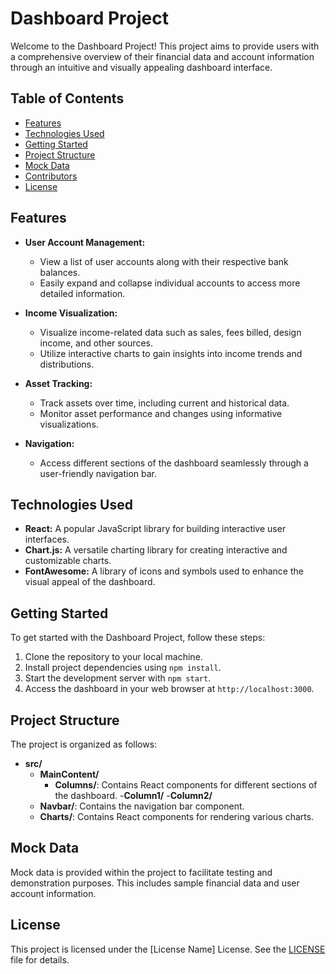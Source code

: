 # Dashboard Project

Welcome to the Dashboard Project! This project aims to provide users with a comprehensive overview of their financial data and account information through an intuitive and visually appealing dashboard interface.

## Table of Contents

- [Features](#features)
- [Technologies Used](#technologies-used)
- [Getting Started](#getting-started)
- [Project Structure](#project-structure)
- [Mock Data](#mock-data)
- [Contributors](#contributors)
- [License](#license)

## Features

- **User Account Management:**
  - View a list of user accounts along with their respective bank balances.
  - Easily expand and collapse individual accounts to access more detailed information.

- **Income Visualization:**
  - Visualize income-related data such as sales, fees billed, design income, and other sources.
  - Utilize interactive charts to gain insights into income trends and distributions.

- **Asset Tracking:**
  - Track assets over time, including current and historical data.
  - Monitor asset performance and changes using informative visualizations.

- **Navigation:**
  - Access different sections of the dashboard seamlessly through a user-friendly navigation bar.

## Technologies Used

- **React:** A popular JavaScript library for building interactive user interfaces.
- **Chart.js:** A versatile charting library for creating interactive and customizable charts.
- **FontAwesome:** A library of icons and symbols used to enhance the visual appeal of the dashboard.

## Getting Started

To get started with the Dashboard Project, follow these steps:

1. Clone the repository to your local machine.
2. Install project dependencies using `npm install`.
3. Start the development server with `npm start`.
4. Access the dashboard in your web browser at `http://localhost:3000`.

## Project Structure

The project is organized as follows:

- **src/**
  - **MainContent/**
    - **Columns/**: Contains React components for different sections of the dashboard.
      -**Column1/**
      -**Column2/**
  - **Navbar/**: Contains the navigation bar component.
  - **Charts/**: Contains React components for rendering various charts.

## Mock Data

Mock data is provided within the project to facilitate testing and demonstration purposes. This includes sample financial data and user account information.



## License

This project is licensed under the [License Name] License. See the [LICENSE](LICENSE) file for details.
